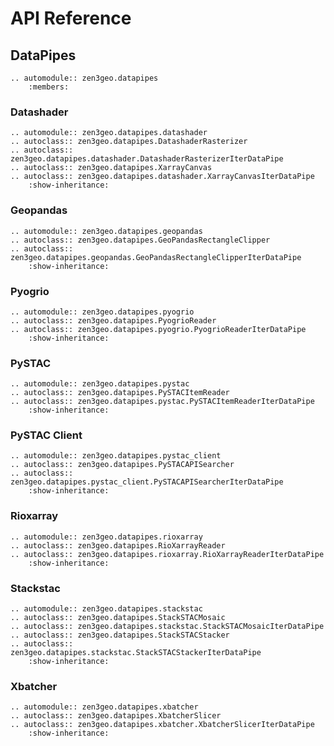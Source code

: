 # API Reference

## DataPipes

```{eval-rst}
.. automodule:: zen3geo.datapipes
    :members:
```

### Datashader

```{eval-rst}
.. automodule:: zen3geo.datapipes.datashader
.. autoclass:: zen3geo.datapipes.DatashaderRasterizer
.. autoclass:: zen3geo.datapipes.datashader.DatashaderRasterizerIterDataPipe
.. autoclass:: zen3geo.datapipes.XarrayCanvas
.. autoclass:: zen3geo.datapipes.datashader.XarrayCanvasIterDataPipe
    :show-inheritance:
```

### Geopandas

```{eval-rst}
.. automodule:: zen3geo.datapipes.geopandas
.. autoclass:: zen3geo.datapipes.GeoPandasRectangleClipper
.. autoclass:: zen3geo.datapipes.geopandas.GeoPandasRectangleClipperIterDataPipe
    :show-inheritance:
```

### Pyogrio

```{eval-rst}
.. automodule:: zen3geo.datapipes.pyogrio
.. autoclass:: zen3geo.datapipes.PyogrioReader
.. autoclass:: zen3geo.datapipes.pyogrio.PyogrioReaderIterDataPipe
    :show-inheritance:
```

### PySTAC

```{eval-rst}
.. automodule:: zen3geo.datapipes.pystac
.. autoclass:: zen3geo.datapipes.PySTACItemReader
.. autoclass:: zen3geo.datapipes.pystac.PySTACItemReaderIterDataPipe
    :show-inheritance:
```

### PySTAC Client

```{eval-rst}
.. automodule:: zen3geo.datapipes.pystac_client
.. autoclass:: zen3geo.datapipes.PySTACAPISearcher
.. autoclass:: zen3geo.datapipes.pystac_client.PySTACAPISearcherIterDataPipe
    :show-inheritance:
```

### Rioxarray

```{eval-rst}
.. automodule:: zen3geo.datapipes.rioxarray
.. autoclass:: zen3geo.datapipes.RioXarrayReader
.. autoclass:: zen3geo.datapipes.rioxarray.RioXarrayReaderIterDataPipe
    :show-inheritance:
```

### Stackstac

```{eval-rst}
.. automodule:: zen3geo.datapipes.stackstac
.. autoclass:: zen3geo.datapipes.StackSTACMosaic
.. autoclass:: zen3geo.datapipes.stackstac.StackSTACMosaicIterDataPipe
.. autoclass:: zen3geo.datapipes.StackSTACStacker
.. autoclass:: zen3geo.datapipes.stackstac.StackSTACStackerIterDataPipe
    :show-inheritance:
```

### Xbatcher

```{eval-rst}
.. automodule:: zen3geo.datapipes.xbatcher
.. autoclass:: zen3geo.datapipes.XbatcherSlicer
.. autoclass:: zen3geo.datapipes.xbatcher.XbatcherSlicerIterDataPipe
    :show-inheritance:
```
